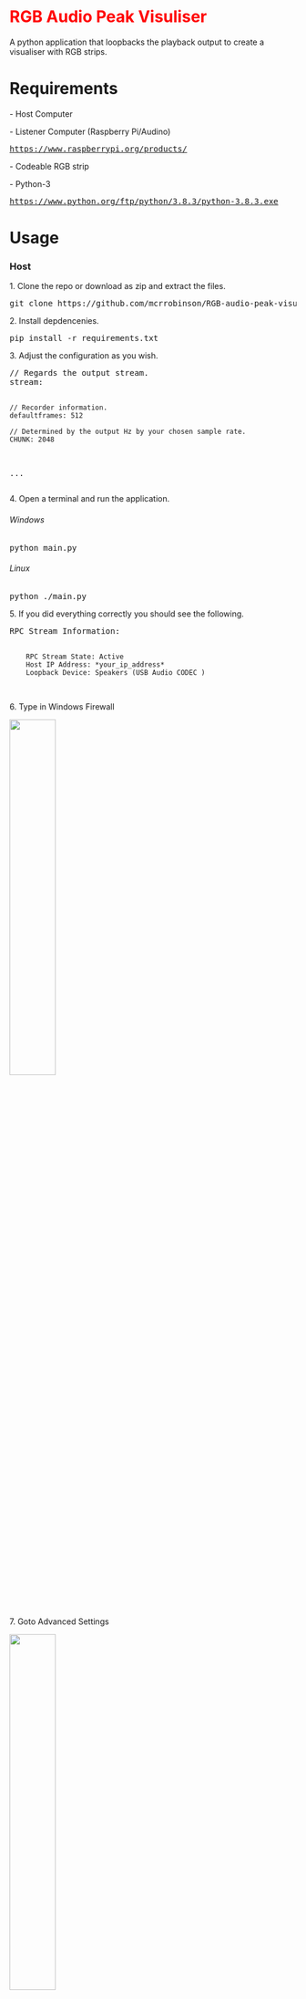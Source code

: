 <h1 style="color: red;">RGB Audio Peak Visuliser</h1>
<p>A python application that loopbacks the playback output to create a visualiser with RGB strips.</p>

<h1>Requirements</h1>
<p>- Host Computer</p>
<p>- Listener Computer (Raspberry Pi/Audino)</p>
<pre><a href="https://www.raspberrypi.org/products/">https://www.raspberrypi.org/products/</a></pre>
<p>- Codeable RGB strip
<p>- Python-3</p>
<pre><a href="https://www.python.org/ftp/python/3.8.3/python-3.8.3.exe">https://www.python.org/ftp/python/3.8.3/python-3.8.3.exe</a></pre>
<h1>Usage</h1>
<h3>Host</h3>
<p>1. Clone the repo or download as zip and extract the files.</p>
<pre>
git clone https://github.com/mcrrobinson/RGB-audio-peak-visualiser.git
</pre>
<p>2. Install depdencenies.</p>
<pre>
pip install -r requirements.txt
</pre>
<p>3. Adjust the configuration as you wish.</p>
<pre>
// Regards the output stream.
stream:  

    // Recorder information.
    defaultframes: 512

    // Determined by the output Hz by your chosen sample rate.
    CHUNK: 2048

...
</pre>
<p>4. Open a terminal and run the application.</p>
<h6>Windows</h6>
<pre>
python main.py
</pre>
<h6>Linux</h6>
<pre>
python ./main.py
</pre>
<p>5. If you did everything correctly you should see the following.</p>
<pre>
RPC Stream Information:

        RPC Stream State: Active
        Host IP Address: *your_ip_address*
        Loopback Device: Speakers (USB Audio CODEC )
</pre>
<p>6. Type in Windows Firewall</p>
<img style="height: 40%; display: block;" src="imgs/f1.jpg">
<p>7. Goto Advanced Settings</p>
<img style="height: 40%; display: block;" src="imgs/f2.jpg">
<p>8. Create new rule.</p>
<img style="height: 40%; display: block;" src="imgs/f3.jpg">
<p>9. Change to port.</p>
<img style="height: 40%; display: block;" src="imgs/f4.jpg">
<p>10. Make sure TCP is highlighted and change to Specific Local Ports, input the port enabled in the configuration. The default is "5556".</p>
<img style="height: 40%; display: block;" src="imgs/f5.jpg">
<p>11. Then keep clicking next until the diaglog box is closed. Time to setup the client.</p>
<h3>Client</h3>
<h5>Raspberry Pi Installation</h5>
<p>1. SFTP into the Raspberry Pi and copy the following files:</p>
<pre>
listener.py
listener.yaml
requirements.txt
</pre>
<p>2. Install depdencenies.</p>
<pre>
pip install -r requirements.txt
</pre>
<p>3. Adjust the configuration as you wish.</p>
<pre>
// Regards the output stream.
stream:  
  
    // Recorder information.
    defaultframes: 512

    // Determined by the output Hz by your chosen sample rate.
    CHUNK: 2048
  
...
</pre>
<p>4. Open a terminal and run the application.</p>
<h6>Windows</h6>
<pre>
python main.py
</pre>
<h6>Linux</h6>
<pre>
python ./main.py
</pre>
<h3>Releases</h3>
<p><a id="raw-url" href="https://raw.githubusercontent.com/mcrrobinson/RGB-audio-peak-visualiser/master/main.py">Download Host Zip</a></p>
<p><a id="raw-url" href="https://raw.githubusercontent.com/mcrrobinson/RGB-audio-peak-visualiser/master/listener.py">Download Client Zip</a></p>
<h3>FAQ</h3>
<p>1. I setup everything correctly but I am not receiving anything on the Raspberry Pi, why?</p>
<p>Make sure you have tested to see if you can ping the host with the port with the command below, change the IP and Port to what you are using in the configuration files.</p>
<pre>
ping *host_ip* -p *host_port*
</pre>
<p>If you are unable to ping the client, modify your new rule to allow "Any" protocol on that port to see if that improves it.</p>
<h3>Plans</h3>
<p>I plan to release a Audino variation of this software.</p>
